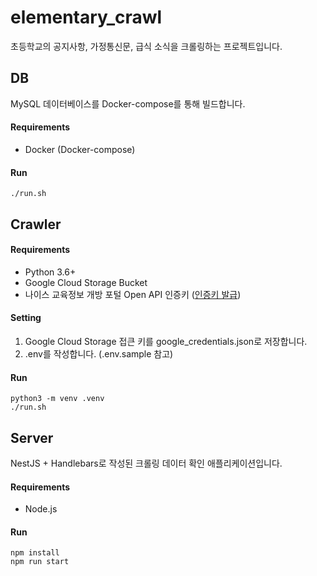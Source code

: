 # elementary_crawl

초등학교의 공지사항, 가정통신문, 급식 소식을 크롤링하는 프로젝트입니다.



## DB

MySQL 데이터베이스를 Docker-compose를 통해 빌드합니다.

#### Requirements

- Docker (Docker-compose)

#### Run

```
./run.sh
```



## Crawler

#### Requirements

- Python 3.6+
- Google Cloud Storage Bucket
- 나이스 교육정보 개방 포털 Open API 인증키 ([인증키 발급](https://open.neis.go.kr/portal/guide/actKeyPage.do))

#### Setting

1. Google Cloud Storage 접큰 키를 google_credentials.json로 저장합니다.
2. .env를 작성합니다. (.env.sample 참고)

#### Run

```
python3 -m venv .venv
./run.sh
```



## Server

NestJS + Handlebars로 작성된 크롤링 데이터 확인 애플리케이션입니다.

#### Requirements

- Node.js

#### Run

```
npm install
npm run start
```


